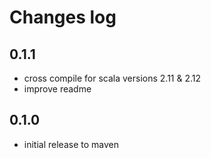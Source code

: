 Changes log
===========


## 0.1.1

- cross compile for scala versions 2.11 & 2.12
- improve readme

## 0.1.0

- initial release to maven

